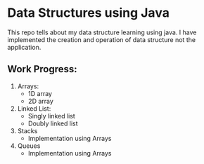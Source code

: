 # Data Structures using Java
This repo tells about my data structure learning using java.
I have implemented the creation and operation of data structure not the application.
## Work Progress:

1. Arrays:
    * 1D array
    * 2D array
2. Linked List:
    * Singly linked list
    * Doubly linked list
3. Stacks
    * Implementation using Arrays
4. Queues
    * Implementation using Arrays